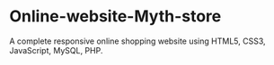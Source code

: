 # Online-website-Myth-store
A complete responsive online shopping website using HTML5, CSS3, JavaScript, MySQL, PHP.
